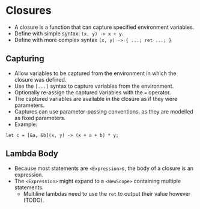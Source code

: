# Closures
- A closure is a function that can capture specified environment variables.
- Define with simple syntax: `(x, y) -> x + y`.
- Define with more complex syntax `(x, y) -> { ...; ret ...; }`

## Capturing
- Allow variables to be captured from the environment in which the closure was defined.
- Use the `[...]` syntax to capture variables from the environment.
- Optionally re-assign the captured variables with the `=` operator.
- The captured variables are available in the closure as if they were parameters.
- Captures can use parameter-passing conventions, as they are modelled as fixed parameters.
- Example:
```s++
let c = [&a, &b](x, y) -> (x + a + b) * y;
```

## Lambda Body
- Because most statements are `<Expression>`s, the body of a closure is an expression.
- The `<Expression>` might expand to a `<NewScope>` containing multiple statements.
  - Multiline lambdas need to use the `ret` to output their value however (TODO).
